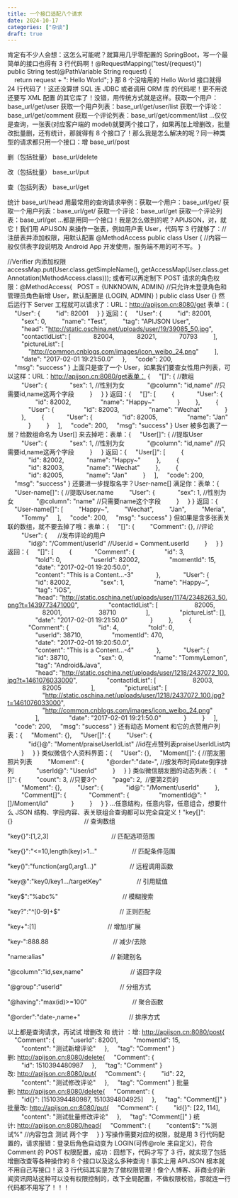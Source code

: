 ```yaml
---
title: 一个接口适配八个请求
date: 2024-10-17
categories: ["杂谈"]
draft: true
---
```


肯定有不少人会想：这怎么可能呢？就算用几乎零配置的 SpringBoot，写一个最简单的接口也得有 3 行代码啊！@RequestMapping("test/{request}")
public String test(@PathVariable String request) {
    return request + ": Hello World";
}
那 8 个没啥用的 Hello World 接口就得 24 行代码了！这还没算拼 SQL 连 JDBC 或者调用 ORM 库 的代码呢！更不用说还要写 XML 配置 的其它库了！没错，用传统方式就是这样。获取一个用户：base_url/get/user
获取一个用户列表：base_url/get/user/list
获取一个评论：base_url/get/comment
获取一个评论列表：base_url/get/comment/list
...仅仅是查询，一张表(对应客户端的 model)就要两个接口了，如果再加上增删改，批量改批量删，还有统计，那就得有 8 个接口了！那么我是怎么解决的呢？同一种类型的请求都只用一个接口：增 base_url/post

删（包括批量） base_url/delete

改（包括批量） base_url/put

查（包括列表） base_url/get

统计 base_url/head
用最常用的查询请求举例：获取一个用户：base_url/get/
获取一个用户列表：base_url/get/
获取一个评论：base_url/get
获取一个评论列表：base_url/get
...都是用同一个接口！我是怎么做到的呢？APIJSON，对，就它！我们用 APIJSON 来操作一张表，例如用户表 User，代码写 3 行就够了：//注册表并添加权限，用默认配置
@MethodAccess
public class User {
//内容一般仅供表字段说明及 Android App 开发使用，服务端不用的可不写。
}

//Verifier 内添加权限
accessMap.put(User.class.getSimpleName(), getAccessMap(User.class.getAnnotation(MethodAccess.class)));
或者可以再定制下 POST 请求的角色权限：@MethodAccess(
  POST = {UNKNOWN, ADMIN} //只允许未登录角色和管理员角色新增 User，默认配置是 {LOGIN, ADMIN}
)
public class User {}
然后运行下 Server 工程就可以请求了：URL：http://apijson.cn:8080/get
表单：{
    "User": {
        "id": 82001
    }
}
返回：{
    "User": {
        "id": 82001,
        "sex": 0,
        "name": "Test",
        "tag": "APIJSON User",
        "head": "http://static.oschina.net/uploads/user/19/39085_50.jpg",
        "contactIdList": [
            82004,
            82021,
            70793
        ],
        "pictureList": [
            "http://common.cnblogs.com/images/icon_weibo_24.png"
        ],
        "date": "2017-02-01 19:21:50.0"
    },
    "code": 200,
    "msg": "success"
}
上面只是查了一个 User，如果我们要查女性用户列表，可以这样：URL：http://apijson.cn:8080/get表单：
{
    "[]": { //数组
        "User": {
            "sex": 1, //性别为女
            "@column": "id,name" //只需要id,name这两个字段
        }
    }
}
返回：{
    "[]": [
        {
            "User": {
                "id": 82002,
                "name": "Happy~"
            }
        },
        {
            "User": {
                "id": 82003,
                "name": "Wechat"
            }
        },
        {
            "User": {
                "id": 82005,
                "name": "Jan"
            }
        }
    ],
    "code": 200,
    "msg": "success"
}
User 被多包裹了一层？给数组命名为 User[] 来去掉吧：表单：{
    "User[]": { //提取User
        "User": {
            "sex": 1, //性别为女
            "@column": "id,name" //只需要id,name这两个字段
        }
    }
返回：{
    "User[]": [
        {
            "id": 82002,
            "name": "Happy~"
        },
        {
            "id": 82003,
            "name": "Wechat"
        },
        {
            "id": 82005,
            "name": "Jan"
        }
    ],
    "code": 200,
    "msg": "success"
}
还要进一步提取名字？User-name[] 满足你：表单：{
    "User-name[]": { //提取User.name
        "User": {
            "sex": 1, //性别为女
            "@column": "name" //只需要name这个字段
        }
    }
}
返回：{
    "User-name[]": [
        "Happy~",
        "Wechat",
        "Jan",
        "Meria",
        "Tommy"
    ],
    "code": 200,
    "msg": "success"
}
但如果是含多张表关联的数组，就不要去掉了哦：表单：{
    "[]": {
        "Comment": {}, //评论
        "User": {      //发布评论的用户
            "id@": "/Comment/userId" //User.id = Comment.userId
        }
    }
}
返回：{
    "[]": [
        {
            "Comment": {
                "id": 3,
                "toId": 0,
                "userId": 82002,
                "momentId": 15,
                "date": "2017-02-01 19:20:50.0",
                "content": "This is a Content...-3"
            },
            "User": {
                "id": 82002,
                "sex": 1,
                "name": "Happy~",
                "tag": "iOS",
                "head": "http://static.oschina.net/uploads/user/1174/2348263_50.png?t=1439773471000",
                "contactIdList": [
                    82005,
                    82001,
                    38710
                ],
                "pictureList": [],
                "date": "2017-02-01 19:21:50.0"
            }
        },
        {
            "Comment": {
                "id": 4,
                "toId": 0,
                "userId": 38710,
                "momentId": 470,
                "date": "2017-02-01 19:20:50.0",
                "content": "This is a Content...-4"
            },
            "User": {
                "id": 38710,
                "sex": 0,
                "name": "TommyLemon",
                "tag": "Android&Java",
                "head": "http://static.oschina.net/uploads/user/1218/2437072_100.jpg?t=1461076033000",
                "contactIdList": [
                    82003,
                    82005
                ],
                "pictureList": [
                    "http://static.oschina.net/uploads/user/1218/2437072_100.jpg?t=1461076033000",
                    "http://common.cnblogs.com/images/icon_weibo_24.png"
                ],
                "date": "2017-02-01 19:21:50.0"
            }
        }
    ],
    "code": 200,
    "msg": "success"
}
还有动态 Moment 和它的点赞用户列表：{
    "Moment": {},
    "User[]": {
        "User": {
            "id{}@": "Moment/praiseUserIdList" //id在点赞列表praiseUserIdList内
        }
    }
}
类似微信个人资料界面：{
    "User": {},
    "Moment[]": { //朋友圈照片列表
        "Moment": {
            "@order":"date-", //按发布时间date倒序排列
            "userId@": "User/id"
        }
    }
}
类似微信朋友圈的动态列表：{
    "[]": {
        "count": 3, //只要3个
        "page": 2,  //要第2页的
        "Moment": {},
        "User": {
            "id@": "/Moment/userId"
        },
        "Comment[]": {
            "Comment": {
                "momentId@": "[]/Moment/id"
            }
        }
    }
}
...任意结构，任意内容，任意组合，想要什么 JSON 结构、字段内容、表关联组合查询都可以完全自定义！"key[]":{}                                         // 查询数组

"key{}":[1,2,3]                                    // 匹配选项范围

"key{}":"<=10,length(key)>1..."                    // 匹配条件范围

"key()":"function(arg0,arg1...)"                   // 远程调用函数

"key@":"key0/key1.../targetKey"                    // 引用赋值

"key$":"%abc%"                                     // 模糊搜索

"key?":"^[0-9]+$"                                  // 正则匹配

"key+":[1]                                         // 增加/扩展

"key-":888.88                                     // 减少/去除

"name:alias"                                      // 新建别名

"@column":"id,sex,name"                           // 返回字段

"@group":"userId"                                 // 分组方式

"@having":"max(id)>=100"                          // 聚合函数

"@order":"date-,name+"                            // 排序方式

以上都是查询请求，再试试 增删改 和 统计 ：增: http://apijson.cn:8080/post{
    "Comment": {
        "userId": 82001,
        "momentId": 15,
        "content": "测试新增评论"
    },
    "tag": "Comment"
}
删: http://apijson.cn:8080/delete{
    "Comment": {
        "id": 1510394480987
    },
    "tag": "Comment"
}
改: http://apijson.cn:8080/put{
    "Comment": {
        "id": 22,
        "content": "测试修改评论"
    },
    "tag": "Comment"
}
批量删: http://apijson.cn:8080/delete{
    "Comment": {
        "id{}": [1510394480987, 1510394804925]
    },
    "tag": "Comment[]"
}
批量改: http://apijson.cn:8080/put{
    "Comment": {
        "id{}": [22, 114],
        "content": "测试批量修改评论"
    },
    "tag": "Comment[]"
}
统计: http://apijson.cn:8080/head{
    "Comment": {
        "content$": "%测试%" //内容包含 测试 两个字
    }
}
写操作需要对应的权限，就是用 3 行代码配置的，请求报错：登录后角色自动变为 LOGIN(可传@role 来自定义)，符合 Comment 的 POST 权限配置，成功：回想下，代码才写了 3 行，就实现了包括增删改查等各种操作的 8 个接口以及这么多种查询！事实上用 APIJSON 根本就不用自己写接口！这 3 行代码其实是为了做权限管理！像个人博客、非商业的新闻资讯网站这种可以没有权限控制的，改下全局配置，不做权限校验，那就连一行代码都不用写了！！！